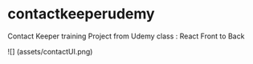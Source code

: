 # contactkeeperudemy
Contact Keeper training Project from Udemy class : React Front to Back

![] (assets/contactUI.png)
